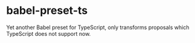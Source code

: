 # babel-preset-ts
Yet another Babel preset for TypeScript, only transforms proposals which TypeScript does not support now.

